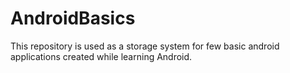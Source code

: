 # AndroidBasics
This repository is used as a storage system for few basic android applications created while learning Android.